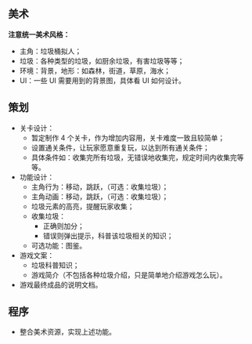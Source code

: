 ## 美术

**注意统一美术风格：**

- 主角：垃圾桶拟人；
- 垃圾：各种类型的垃圾，如厨余垃圾，有害垃圾等等；
- 环境：背景，地形：如森林，街道，草原，海水；
- UI：一些 UI 需要用到的背景图，具体看 UI 如何设计。

## 策划

- 关卡设计：
  - 暂定制作 4 个关卡，作为增加内容用，关卡难度一致且较简单；
  - 设置通关条件，让玩家愿意重复玩，以达到所有通关条件；
  - 具体条件如：收集完所有垃圾，无错误地收集完，规定时间内收集完等等。
- 功能设计：
  - 主角行为：移动，跳跃，（可选：收集垃圾）；
  - 主角动画：移动，跳跃，（可选：收集垃圾）；
  - 垃圾元素的高亮，提醒玩家收集；
  - 收集垃圾：
    - 正确则加分；
    - 错误则弹出提示，科普该垃圾相关的知识；
  - 可选功能：图鉴。
- 游戏文案：
  - 垃圾科普知识；
  - 游戏简介（不包括各种垃圾介绍，只是简单地介绍游戏怎么玩）。
- 游戏最终成品的说明文档。

## 程序

- 整合美术资源，实现上述功能。